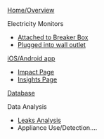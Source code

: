 [Home/Overview](https://github.com/BitKnitting/FitHome/wiki)  
  
Electricity Monitors  
- [Attached to Breaker Box](https://github.com/BitKnitting/FitHome/wiki/ElectricityMonitor)  
- [Plugged into wall outlet](https://github.com/BitKnitting/FitHome/wiki/PlugE)  
   
[iOS/Android app](https://github.com/BitKnitting/FitHome/wiki/FitHomeAppExperienceFlow) 
- [Impact Page](https://github.com/BitKnitting/FitHome/wiki/ImpactPage)  
- [Insights Page](https://github.com/BitKnitting/FitHome/wiki/InsightsLeaks) 
  
[Database](https://github.com/BitKnitting/FitHome/wiki/Database)  
  
Data Analysis  
- [Leaks Analysis](https://github.com/BitKnitting/FitHome/wiki/LeaksAnalysis)  
- Appliance Use/Detection....